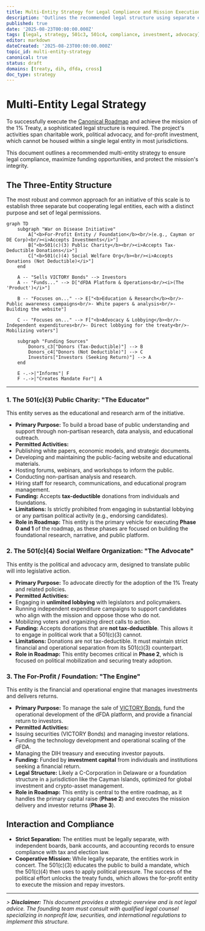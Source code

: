 ```yaml
---
title: Multi-Entity Strategy for Legal Compliance and Mission Execution
description: 'Outlines the recommended legal structure using separate entities (501(c)(3), 501(c)(4), and a for-profit/foundation) to legally manage donations, investments, and political advocacy.'
published: true
date: '2025-08-23T00:00:00.000Z'
tags: [legal, strategy, 501c3, 501c4, compliance, investment, advocacy]
editor: markdown
dateCreated: '2025-08-23T00:00:00.000Z'
topic_id: multi-entity-strategy
canonical: true
status: draft
domains: [treaty, dih, dfda, cross]
doc_type: strategy
---
```


# Multi-Entity Legal Strategy

To successfully execute the [Canonical Roadmap](../strategy/roadmap.md) and achieve the mission of the 1% Treaty, a sophisticated legal structure is required. The project's activities span charitable work, political advocacy, and for-profit investment, which cannot be housed within a single legal entity in most jurisdictions.

This document outlines a recommended multi-entity strategy to ensure legal compliance, maximize funding opportunities, and protect the mission's integrity.

## The Three-Entity Structure

The most robust and common approach for an initiative of this scale is to establish three separate but cooperating legal entities, each with a distinct purpose and set of legal permissions.

```mermaid
graph TD
    subgraph "War on Disease Initiative"
        A["<b>For-Profit Entity / Foundation</b><br/>(e.g., Cayman or DE Corp)<br/><i>Accepts Investments</i>"]
        B["<b>501(c)(3) Public Charity</b><br/><i>Accepts Tax-Deductible Donations</i>"]
        C["<b>501(c)(4) Social Welfare Org</b><br/><i>Accepts Donations (Not Deductible)</i>"]
    end

    A -- "Sells VICTORY Bonds" --> Investors
    A -- "Funds..." --> D["dFDA Platform & Operations<br/><i>(The 'Product')</i>"]
    
    B -- "Focuses on..." --> E["<b>Education & Research</b><br/>- Public awareness campaigns<br/>- White papers & analysis<br/>- Building the website"]
    
    C -- "Focuses on..." --> F["<b>Advocacy & Lobbying</b><br/>- Independent expenditures<br/>- Direct lobbying for the treaty<br/>- Mobilizing voters"]

    subgraph "Funding Sources"
        Donors_c3["Donors (Tax-Deductible)"] --> B
        Donors_c4["Donors (Not Deductible)"] --> C
        Investors["Investors (Seeking Return)"] --> A
    end

    E -.->|"Informs"| F
    F -.->|"Creates Mandate For"| A
```

---

### 1. The 501(c)(3) Public Charity: "The Educator"

This entity serves as the educational and research arm of the initiative.

-   **Primary Purpose:** To build a broad base of public understanding and support through non-partisan research, data analysis, and educational outreach.
-   **Permitted Activities:**
  -   Publishing white papers, economic models, and strategic documents.
  -   Developing and maintaining the public-facing website and educational materials.
  -   Hosting forums, webinars, and workshops to inform the public.
  -   Conducting non-partisan analysis and research.
  -   Hiring staff for research, communications, and educational program management.
-   **Funding:** Accepts **tax-deductible** donations from individuals and foundations.
-   **Limitations:** Is strictly prohibited from engaging in substantial lobbying or any partisan political activity (e.g., endorsing candidates).
-   **Role in Roadmap:** This entity is the primary vehicle for executing **Phase 0 and 1** of the roadmap, as these phases are focused on building the foundational research, narrative, and public platform.

### 2. The 501(c)(4) Social Welfare Organization: "The Advocate"

This entity is the political and advocacy arm, designed to translate public will into legislative action.

-   **Primary Purpose:** To advocate directly for the adoption of the 1% Treaty and related policies.
-   **Permitted Activities:**
  -   Engaging in **unlimited lobbying** with legislators and policymakers.
  -   Running independent expenditure campaigns to support candidates who align with the mission and oppose those who do not.
  -   Mobilizing voters and organizing direct calls to action.
-   **Funding:** Accepts donations that are **not tax-deductible**. This allows it to engage in political work that a 501(c)(3) cannot.
-   **Limitations:** Donations are not tax-deductible. It must maintain strict financial and operational separation from its 501(c)(3) counterpart.
-   **Role in Roadmap:** This entity becomes critical in **Phase 2**, which is focused on political mobilization and securing treaty adoption.

### 3. The For-Profit / Foundation: "The Engine"

This entity is the financial and operational engine that manages investments and delivers returns.

-   **Primary Purpose:** To manage the sale of [VICTORY Bonds](../strategy/1-percent-treaty/victory-bonds-tokenomics.md), fund the operational development of the dFDA platform, and provide a financial return to investors.
-   **Permitted Activities:**
  -   Issuing securities (VICTORY Bonds) and managing investor relations.
  -   Funding the technology development and operational scaling of the dFDA.
  -   Managing the DIH treasury and executing investor payouts.
-   **Funding:** Funded by **investment capital** from individuals and institutions seeking a financial return.
-   **Legal Structure:** Likely a C-Corporation in Delaware or a foundation structure in a jurisdiction like the Cayman Islands, optimized for global investment and crypto-asset management.
-   **Role in Roadmap:** This entity is central to the entire roadmap, as it handles the primary capital raise (**Phase 2**) and executes the mission delivery and investor returns (**Phase 3**).

## Interaction and Compliance

-   **Strict Separation:** The entities must be legally separate, with independent boards, bank accounts, and accounting records to ensure compliance with tax and election law.
-   **Cooperative Mission:** While legally separate, the entities work in concert. The 501(c)(3) educates the public to build a mandate, which the 501(c)(4) then uses to apply political pressure. The success of the political effort unlocks the treaty funds, which allows the for-profit entity to execute the mission and repay investors.

---

*> **Disclaimer:** This document provides a strategic overview and is not legal advice. The founding team must consult with qualified legal counsel specializing in nonprofit law, securities, and international regulations to implement this structure.*
